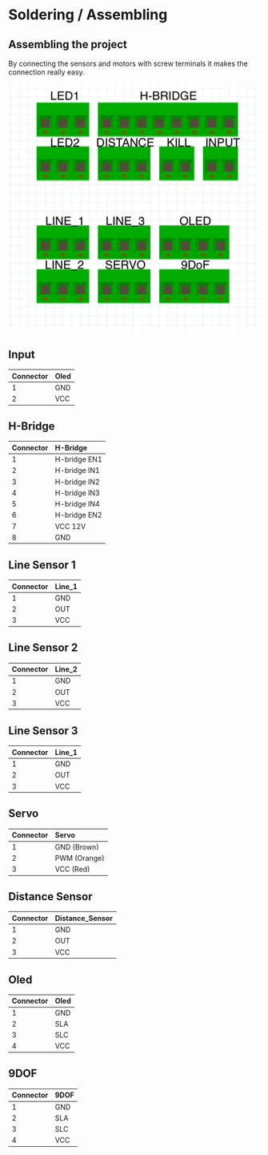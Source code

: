 # Soldering / Assembling

## Assembling the project

By connecting the sensors and motors with screw terminals it makes the connection really easy.  

![](../../.gitbook/assets/screenshot-2019-04-12-at-15.14.58.png)

## Input

| Connector | Oled |
| :--- | :--- |
| 1 | GND |
| 2 | VCC |

## H-Bridge

| Connector | H-Bridge |
| :--- | :--- |
| 1 | H-bridge EN1 |
| 2 | H-bridge IN1 |
| 3 | H-bridge IN2 |
| 4 | H-bridge IN3 |
| 5 | H-bridge IN4 |
| 6 | H-bridge EN2 |
| 7 | VCC 12V |
| 8 | GND |

## Line Sensor 1

| Connector | Line\_1 |
| :--- | :--- |
| 1 | GND |
| 2 | OUT |
| 3 | VCC |

## Line Sensor 2

| Connector | Line\_2 |
| :--- | :--- |
| 1 | GND |
| 2 | OUT |
| 3 | VCC |

## Line Sensor 3

| Connector | Line\_1 |
| :--- | :--- |
| 1 | GND |
| 2 | OUT |
| 3 | VCC |

## Servo

| Connector | Servo |
| :--- | :--- |
| 1 | GND \(Brown\) |
| 2 | PWM \(Orange\) |
| 3 | VCC \(Red\) |

## Distance Sensor

| Connector | Distance\_Sensor |
| :--- | :--- |
| 1 | GND |
| 2 | OUT |
| 3 | VCC |

## Oled

| Connector | Oled |
| :--- | :--- |
| 1 | GND |
| 2 | SLA |
| 3 | SLC |
| 4 | VCC |

## 9DOF

| Connector | 9DOF |
| :--- | :--- |
| 1 | GND |
| 2 | SLA |
| 3 | SLC |
| 4 | VCC |



